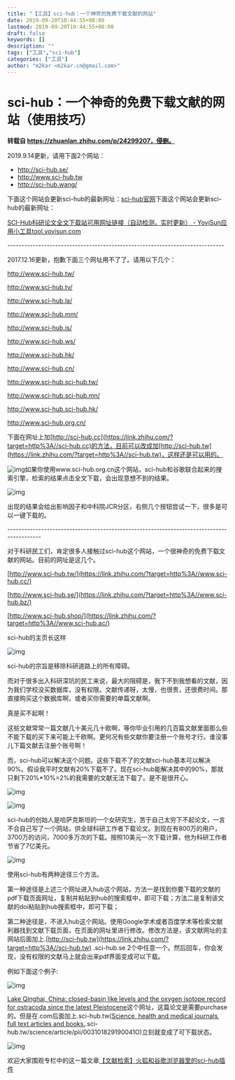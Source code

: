 ```yaml
---
title: "【工具】sci-hub：一个神奇的免费下载文献的网站"
date: 2019-09-20T10:44:55+08:00
lastmod: 2019-09-20T10:44:55+08:00
draft: false
keywords: []
description: ""
tags: ["工具","sci-hub"]
categories: ["工具"]
author: "m2kar <m2kar.cn@gmail.com>"
---
```




# sci-hub：一个神奇的免费下载文献的网站（使用技巧）

**转载自 https://zhuanlan.zhihu.com/p/24299207，侵删。**



2019.9.14更新，请用下面2个网站：

 - http://sci-hub.se/
 - http://www.sci-hub.tw
 - http://sci-hub.wang/

下面这个网站会更新sci-hub的最新网址：[sci-hub官网](http://sci-hub.wang/)下面这个网站会更新sci-hub的最新网址：

[SCI-Hub科研论文全文下载站可用网址链接（自动检测，实时更新） - YoviSun应用小工具tool.yovisun.com](http://tool.yovisun.com/scihub/)

\-----------------------------------------------------------------------------

2017.12.16更新，抱歉下面三个网址用不了了。请用以下几个：

http://www.sci-hub.tw/

http://www.sci-hub.tv/

http://www.sci-hub.la/

http://www.sci-hub.mm/

http://www.sci-hub.is/

http://www.sci-hub.ws/

http://www.sci-hub.hk/

http://www.sci-hub.cn/

http://www.sci-hub.sci-hub.tw/

http://www.sci-hub.sci-hub.mn/

http://www.sci-hub.sci-hub.hk/

http://www.sci-hub.org.cn/

下面在网址上加[http://sci-hub.cc](https://link.zhihu.com/?target=http%3A//sci-hub.cc)的方法，目前可以改成加[http://sci-hub.tw](https://link.zhihu.com/?target=http%3A//sci-hub.tw)，这样还是可以用的。

![img](v2-eee237643cb814d3c5e118c3a27ae68c_hd.jpg)如果你使用www.sci-hub.org.cn这个网站，sci-hub和谷歌联合起来的搜索引擎，检索的结果点击全文下载，会出现意想不到的结果。

![img](v2-e0a758ec7e1650ee37909c1e558f4d41_hd.jpg)

出现的结果会给出影响因子和中科院JCR分区，右侧几个按钮尝试一下，很多是可以一键下载的。

\------------------------------------------------------------------------------------------

对于科研民工们，肯定很多人接触过sci-hub这个网站，一个很神奇的免费下载文献的网站。目前的网址是这几个。

[http://www.sci-hub.tw/](https://link.zhihu.com/?target=http%3A//www.sci-hub.cc/)

[http://www.sci-hub.se/](https://link.zhihu.com/?target=http%3A//www.sci-hub.bz/)

[http://www.sci-hub.shop/](https://link.zhihu.com/?target=http%3A//www.sci-hub.ac/)

sci-hub的主页长这样

![img](v2-b7809fb09be8946371b5dd63efe1cd82_hd.jpg)





sci-hub的宗旨是移除科研道路上的所有障碍。

而对于很多出入科研深坑的民工来说，最大的阻碍是，我下不到我想看的文献，因为我们学校没买数据库，没有权限。文献传递呀，太慢，也很贵，还很费时间。那直接购买这个数据库啊，或者买你需要的单篇文献啊。

真是买不起啊！

这些文献常常一篇文献几十美元几十欧啊，等你毕业引用的几百篇文献里面那么些不能下载的买下来可能上千欧啊。更何况有些文献你要注册一个账号才行。谁没事儿下篇文献去注册个账号啊！

而，sci-hub可以解决这个问题。这些下载不了的文献sci-hub基本可以解决90%。假设我平时文献有20%下载不了。现在sci-hub能解决其中的90%，那就只剩下20%*10%=2%的我需要的文献无法下载了。是不是很开心。

![img](v2-3c558d5abd6601aaf6605cb7616a1c8c_hd.jpg)

![img](v2-0461e7d8c50566c4c3386e01375ed469_hd.jpg)



sci-hub的创始人是哈萨克斯坦的一个女研究生，苦于自己太穷下不起论文，一言不合自己写了一个网站，供全球科研工作者下载论文。到现在有800万的用户，3700万的访问，7000多万次的下载。按照10美元一次下载计算，他为科研工作者节省了7亿美元。

![img](v2-3eecee1c6eca1ab154cbe13032054230_hd.jpg)







使用sci-hub有两种途径三个方法。

第一种途径是上述三个网址进入hub这个网站，方法一是找到你要下载的文献的pdf下载页面网址，复制并粘贴到hub的搜索框中，即可下载；方法二是复制该文献的doi粘贴到hub搜索框中，即可下载；

第二种途径是，不进入hub这个网站。使用Google学术或者百度学术等检索文献利器找到文献下载页面，在页面的网址里进行修改。修改方法是，该文献网址的主网站后面加上.[http://sci-hub.tw](https://link.zhihu.com/?target=http%3A//sci-hub.tw) .sci-hub.se 2个中任意一个。然后回车，你会发现，没有权限的文献马上就会出来pdf界面变成可以下载。

例如下面这个例子:

![img](v2-c26ffece733ef4d0761c5d5e48bb381d_hd.jpg)



[Lake Qinghai, China: closed-basin like levels and the oxygen isotope record for ostracoda since the latest Pleistocene](https://link.zhihu.com/?target=http%3A//www.sciencedirect.com/science/article/pii/003101829190041O)这个网址，这篇论文是需要purchase的。但是在.com后面加上.sci-hub.tw([Science, health and medical journals, full text articles and books.](https://link.zhihu.com/?target=http%3A//www.sciencedirect.com/).sci-hub.tw/science/article/pii/003101829190041O)立刻就变成了可下载状态。

![img](v2-02e29c61edd7edd2a3b8274e21ac0f2b_hd.jpg)



欢迎大家围观专栏中的这一篇文章[【文献检索】火狐和谷歌浏览器里的sci-hub插件](https://zhuanlan.zhihu.com/p/24430285)